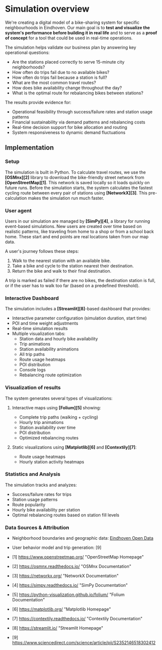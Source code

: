 # Simulation overview

We're creating a digital model of a bike-sharing system for specific neighbourhoods in Eindhoven.
Our main goal is to **test and visualize the system's performance before building it in real life** and to serve as a **proof of concept** for a tool that could be used in real-time operations.

The simulation helps validate our business plan by answering key operational questions:

- Are the stations placed correctly to serve 15-minute city neighborhoods?
- How often do trips fail due to no available bikes?
- How often do trips fail because a station is full?
- What are the most common travel routes?
- How does bike availability change throughout the day?
- What is the optimal route for rebalancing bikes between stations?

The results provide evidence for:
- Operational feasibility through success/failure rates and station usage patterns
- Financial sustainability via demand patterns and rebalancing costs
- Real-time decision support for bike allocation and routing
- System responsiveness to dynamic demand fluctuations

## Implementation

### Setup

The simulation is built in Python. To calculate travel routes, we use the **[OSMnx][2]** library to download the bike-friendly street network from **[OpenStreetMap][1]**. This network is saved locally so it loads quickly on future runs. Before the simulation starts, the system calculates the fastest cycling route between every pair of stations using **[NetworkX][3]**. This pre-calculation makes the simulation run much faster.

### User agent

Users in our simulation are managed by **[SimPy][4]**, a library for running event-based simulations. New users are created over time based on realistic patterns, like traveling from home to a shop or from a school back home. These start and end points are real locations taken from our map data.

A user's journey follows these steps:

1. Walk to the nearest station with an available bike.
2. Take a bike and cycle to the station nearest their destination.
3. Return the bike and walk to their final destination.

A trip is marked as failed if there are no bikes, the destination station is full, or if the user has to walk too far (based on a predefined threshold).

### Interactive Dashboard

The simulation includes a **[Streamlit][8]**-based dashboard that provides:

- Interactive parameter configuration (simulation duration, start time)
- POI and time weight adjustments
- Real-time simulation results
- Multiple visualization tabs:
  - Station data and hourly bike availability
  - Trip animations
  - Station availability animations
  - All trip paths
  - Route usage heatmaps
  - POI distribution
  - Console logs
  - Rebalancing route optimization

### Visualization of results

The system generates several types of visualizations:

1. Interactive maps using **[Folium][5]** showing:
   - Complete trip paths (walking + cycling)
   - Hourly trip animations
   - Station availability over time
   - POI distribution
   - Optimized rebalancing routes

2. Static visualizations using **[Matplotlib][6]** and **[Contextily][7]**:
   - Route usage heatmaps
   - Hourly station activity heatmaps

### Statistics and Analysis

The simulation tracks and analyzes:

- Success/failure rates for trips
- Station usage patterns
- Route popularity
- Hourly bike availability per station
- Optimal rebalancing routes based on station fill levels

### Data Sources & Attribution

- Neighborhood boundaries and geographic data: [Eindhoven Open Data](https://data.eindhoven.nl/pages/home/)
- User behavior model and trip generation: [9]

- [1] https://www.openstreetmap.org/ "OpenStreetMap Homepage"
- [2] https://osmnx.readthedocs.io/ "OSMnx Documentation"
- [3] https://networkx.org/ "NetworkX Documentation"
- [4] https://simpy.readthedocs.io/ "SimPy Documentation"
- [5] https://python-visualization.github.io/folium/ "Folium Documentation"
- [6] https://matplotlib.org/ "Matplotlib Homepage"
- [7] https://contextily.readthedocs.io/ "Contextily Documentation"
- [8] https://streamlit.io/ "Streamlit Homepage"
- [9] https://www.sciencedirect.com/science/article/pii/S2352146518302412
